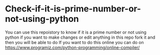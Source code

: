 # Check-if-it-is-prime-number-or-not-using-python
You can use this repoistory to know if it is a prime number or not using python if you want to make changes or edit anything in this repo fork it and then you will be able to do
If you want to do this online you can do on https://www.programiz.com/python-programming/online-compiler/
